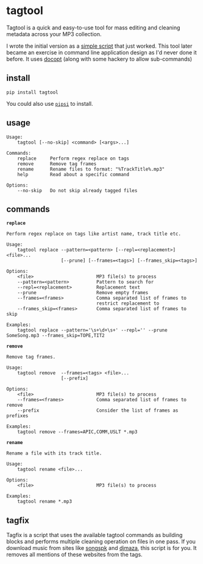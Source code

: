 
# tagtool

Tagtool is a quick and easy-to-use tool for mass editing and cleaning metadata across your MP3 collection. 

I wrote the initial version as a [simple script](https://github.com/dufferzafar/tagtool/blob/old/tagfix.py) that just worked. This tool later became an exercise in command line application design as I'd never done it before. It uses [docopt](http://docopt.org/) (along with some hackery to allow sub-commands)

## install

`pip install tagtool`

You could also use [`pipsi`](https://github.com/mitsuhiko/pipsi) to install.

## usage

```
Usage:
    tagtool [--no-skip] <command> [<args>...]

Commands:
    replace     Perform regex replace on tags
    remove      Remove tag frames
    rename      Rename files to format: "%TrackTitle%.mp3"
    help        Read about a specific command

Options:
    --no-skip   Do not skip already tagged files
```

## commands

**`replace`**

```
Perform regex replace on tags like artist name, track title etc.

Usage:
    tagtool replace --pattern=<pattern> [--repl=<replacement>] <file>...
                    [--prune] [--frames=<tags>] [--frames_skip=<tags>]

Options:
    <file>                       MP3 file(s) to process
    --pattern=<pattern>          Pattern to search for
    --repl=<replacement>         Replacement text
    --prune                      Remove empty frames
    --frames=<frames>            Comma separated list of frames to
                                 restrict replacement to
    --frames_skip=<frames>       Comma separated list of frames to skip

Examples:
    tagtool replace --pattern='\s+\d+\s+' --repl='' --prune SomeSong.mp3 --frames_skip=TOPE,TIT2
```

**`remove`**

```
Remove tag frames.

Usage:
    tagtool remove  --frames=<tags> <file>...
                    [--prefix]

Options:
    <file>                       MP3 file(s) to process
    --frames=<frames>            Comma separated list of frames to remove
    --prefix                     Consider the list of frames as prefixes

Examples:
    tagtool remove --frames=APIC,COMM,USLT *.mp3
```

**`rename`**

```
Rename a file with its track title.

Usage:
    tagtool rename <file>...

Options:
    <file>                       MP3 file(s) to process

Examples:
    tagtool rename *.mp3
```

## tagfix

Tagfix is a script that uses the available tagtool commands as building blocks and performs multiple cleaning operation on files in one pass. If you download music from sites like [songspk](http://songspk.cc/) and [djmaza](http://www.djmaza.info/), this script is for you. It removes all mentions of these websites from the tags.

